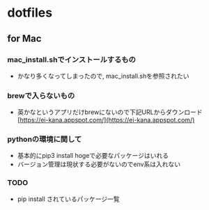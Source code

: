 # dotfiles

## for Mac

### mac_install.shでインストールするもの
- かなり多くなってしまったので, mac_install.shを参照されたい

### brewで入らないもの
- 英かなというアプリだけbrewにないので下記URLからダウンロード
    [https://ei-kana.appspot.com/](https://ei-kana.appspot.com/)

### pythonの環境に関して
- 基本的にpip3 install hogeで必要なパッケージはいれる
- バージョン管理は現状する必要がないのでenv系は入れない

### TODO
- pip install されているパッケージ一覧

